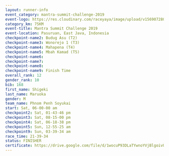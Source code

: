 ```yaml
---
layout: runner-info 
event_category: mantra-summit-challenge-2019 
event-logo: https://res.cloudinary.com/raceyaya/image/upload/v1569072809/logo/mantra-image_segrbx.jpg
category_km: 75KM 
event-title: Mantra Summit Challenge 2019 
event-location: Pasuruan, East Java, Indonesia 
checkpoint-name2: Budug Asu (T2) 
checkpoint-name3: Wonorejo 1 (T3) 
checkpoint-name4: Mahapena (T4) 
checkpoint-name5: Mbah Kamad (T5) 
checkpoint-name6: 
checkpoint-name7: 
checkpoint-name8: 
checkpoint-name9: Finish Time
overall_rank: 12
gender_rank: 10
bib: 168
first_name: Shigeki
last_name: Maruoka
gender: M
team_name: Phnom Penh Soyukai
start: Sat, 06-00-00 am
checkpoint2: Sat, 01-43-46 pm
checkpoint3: Sat, 08-15-00 pm
checkpoint4: Sat, 06-18-38 pm
checkpoint5: Sun, 12-55-25 am
checkpoint9: Sun, 03-39-34 am
race_time: 21-39-34
status: FINISHER
certificate: https://drive.google.com/file/d/1wocuP93DLaTYwnoYVjBlgoivUzAVvpcT/view?usp=sharing
---
```

